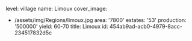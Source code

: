 level: village
name: Limoux
cover_image:
  - /assets/img/Regions/limoux.jpg
area: '7800'
estates: '53'
production: '500000'
yield: 60-70
title: Limoux
id: 454ab9ad-acb0-4979-8acc-234517832d5c
